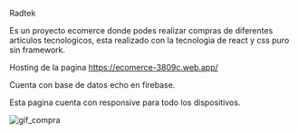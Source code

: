 Radtek


Es un proyecto ecomerce donde podes realizar compras de diferentes articulos tecnologicos, esta realizado con la tecnologia de react y css puro sin framework.

Hosting de la pagina https://ecomerce-3809c.web.app/

Cuenta con base de datos echo en firebase.

Esta pagina cuenta con responsive para todo los dispositivos.

![gif_compra](https://user-images.githubusercontent.com/58595305/136106462-47003b19-978b-478e-b85c-7b513ed2a463.gif)
